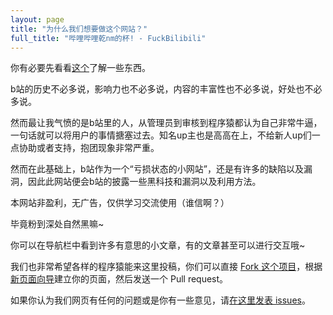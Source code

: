 ```yaml
---
layout: page
title: "为什么我们想要做这个网站？"
full_title: "哔哩哔哩乾nm的杯! - FuckBilibili"
---
```


你有必要先看看[这个](http://wiki.esu.im/%E5%BE%90%E9%80%B8)了解一些东西。

b站的历史不必多说，影响力也不必多说，内容的丰富性也不必多说，好处也不必多说。

然而最让我气愤的是b站里的人，从管理员到审核到程序猿都认为自己非常牛逼，一句话就可以将用户的事情搪塞过去。知名up主也是高高在上，不给新人up们一点协助或者支持，抱团现象非常严重。

然而在此基础上，b站作为一个“亏损状态的小网站”，还是有许多的缺陷以及漏洞，因此此网站便会b站的披露一些黑科技和漏洞以及利用方法。

本网站非盈利，无广告，仅供学习交流使用（谁信啊？）

毕竟粉到深处自然黑嘛~

你可以在导航栏中看到许多有意思的小文章，有的文章甚至可以进行交互哦~

我们也非常希望各样的程序猿能来这里投稿，你们可以直接 [Fork 这个项目](https://github.com/fuckbilibili/fuckbilibili.github.io/fork)，根据[新页面向导](https://github.com/fuckbilibili/fuckbilibili.github.io/tree/master/_example/guideline.md)建立你的页面，然后发送一个 Pull request。

如果你认为我们网页有任何的问题或是你有一些意见，请[在这里发表 issues](https://github.com/fuckbilibili/fuckbilibili.github.io/issues/new)。
